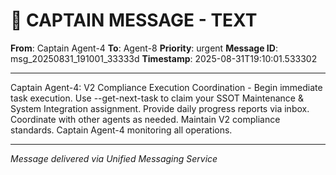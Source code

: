 # 🚨 CAPTAIN MESSAGE - TEXT

**From**: Captain Agent-4
**To**: Agent-8
**Priority**: urgent
**Message ID**: msg_20250831_191001_33333d
**Timestamp**: 2025-08-31T19:10:01.533302

---

Captain Agent-4: V2 Compliance Execution Coordination - Begin immediate task execution. Use --get-next-task to claim your SSOT Maintenance & System Integration assignment. Provide daily progress reports via inbox. Coordinate with other agents as needed. Maintain V2 compliance standards. Captain Agent-4 monitoring all operations.

---
*Message delivered via Unified Messaging Service*
